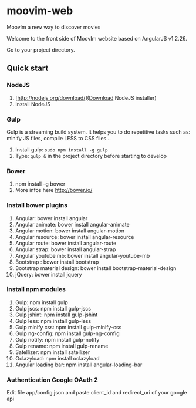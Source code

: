 moovim-web
==========

MoovIm a new way to discover movies

Welcome to the front side of MoovIm website based on AngularJS v1.2.26.

Go to your project directory.

## Quick start

### NodeJS

1. [http://nodejs.org/download/](Download NodeJS installer)
2. Install NodeJS

### Gulp

Gulp is a streaming build system. It helps you to do repetitive tasks such as: minify JS files, compile LESS to CSS files...

1. Install gulp: `sudo npm install -g gulp`
2. Type: `gulp &` in the project directory before starting to develop

### Bower

1. npm install -g bower
2. More infos here http://bower.io/

### Install bower plugins

1. Angular:                     bower install angular
2. Angular animate:             bower install angular-animate
3. Angular motion:              bower install angular-motion
4. Angular resource:            bower install angular-resource
5. Angular route:               bower install angular-route
6. Angular strap:               bower install angular-strap
7. Angular youtube mb:          bower install angular-youtube-mb
8. Bootstrap :                  bower install bootstrap
9. Bootstrap material design:   bower install bootstrap-material-design
10. jQuery:                     bower install jquery

### Install npm modules

1. Gulp:                        npm install gulp
2. Gulp jscs:                   npm install gulp-jscs
3. Gulp jshint:                 npm install gulp-jshint
4. Gulp less:                   npm install gulp-less
5. Gulp minify css:             npm install gulp-minify-css
6. Gulp ng-config:              npm install gulp-ng-config
7. Gulp notify:                 npm install gulp-notify
8. Gulp rename:                 npm install gulp-rename
9. Satellizer:                  npm install satellizer
10. Oclazyload:                 npm install oclazyload
11. Angular loading bar:        npm install angular-loading-bar


### Authentication Google OAuth 2

Edit file app/config.json and paste client_id and redirect_uri of your google api